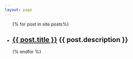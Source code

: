 ```yaml
---
layout: page
---
```

<div class="category">
    <ul>
    {% for post in site.posts%}
        <li>
            <h2>
            	<a href="{{ post.url }}">{{ post.title }}</a>
                <span>{{ post.description }}</span>
            </h2>
        </li>
    {% endfor %}
    </ul>
</div><!-- .entry -->
